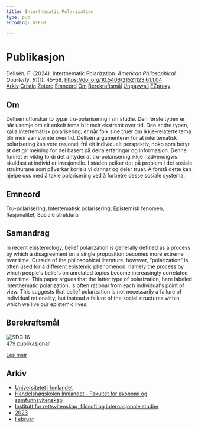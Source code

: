 ```yaml
---
title: Interthematic Polarization
type: pub
encoding: UTF-8

---
```

<h1>Publikasjon</h1>
<article id="csl-bib-container-9593CEYC" class="csl-bib-container">
  <div class="csl-bib-body"> <div class="csl-entry">Dellsén, F. (2024). Interthematic Polarization. <i>American Philosophical Quarterly</i>, <i>61</i>(1), 45–58. <a href="https://doi.org/10.5406/21521123.61.1.04">https://doi.org/10.5406/21521123.61.1.04</a></div> </div>
  <div class="csl-bib-buttons">
    <a href="#taxonomy-article-9593CEYC" alt="archive" class="csl-bib-button">Arkiv</a>
    <a href="https://app.cristin.no/results/show.jsf?id=2130222" alt="Cristin" class="csl-bib-button">Cristin</a>
    <a href="http://zotero.org/groups/5881554/items/9593CEYC" alt="Zotero" class="csl-bib-button">Zotero</a>
    <a href="#keywords-article-9593CEYC" alt="keywords" class="csl-bib-button">Emneord</a>
    <a href="#about-article-9593CEYC" alt="about_pub" class="csl-bib-button">Om</a>
    <a href="#sdg-article-9593CEYC" alt="sdg" class="csl-bib-button">Berekraftsmål</a>
    <a href="https://philpapers.org/archive/DELIPN-2.pdf" alt="Unpaywall" class="csl-bib-button">Unpaywall</a>
    <a href="https://philpapers.org/archive/DELIPN-2.pdf" alt="EZproxy" class="csl-bib-button">EZproxy</a>
  </div>
  <div id="csl-bib-meta-container-9593CEYC"></div>
</article>
<div id="csl-bib-meta-9593CEYC" class="csl-bib-meta">
  <article id="about-article-9593CEYC" class="about_pub-article">
    <h1>Om</h1>
    Dellsén utforskar to typar tru-polarisering i sin studie. Den første typen er når usemje om eit enkelt tema blir meir ekstremt over tid. Den andre typen, kalla intertematisk polarisering, er når folk sine truer om ikkje-relaterte tema blir meir samstemte over tid. Dellsén argumenterer for at intertematisk polarisering kan vere rasjonell frå eit individuelt perspektiv, noko som betyr at det gir meining for dei basert på deira erfaringar og informasjon. Denne funnet er viktig fordi det antyder at tru-polarisering ikkje nødvendigvis skuldast at individ er irrasjonelle. I staden peikar det på problem i dei sosiale strukturane som påverkar korleis vi dannar og deler truer. Å forstå dette kan hjelpe oss med å takle polarisering ved å forbetre desse sosiale systema.
  </article>
  <article id="keywords-article-9593CEYC" class="keywords-article">
    <h1>Emneord</h1>
    Tru-polarisering, Intertematisk polarisering, Epistemisk fenomen, Rasjonalitet, Sosiale strukturar
  </article>
  <article id="abstract-article-9593CEYC" class="abstract-article">
    <h1>Samandrag</h1>
    In recent epistemology, belief polarization is generally defined as a process by which a disagreement on a single proposition becomes more extreme over time. Outside of the philosophical literature, however, “polarization” is often used for a different epistemic phenomenon, namely the process by which people's beliefs on unrelated topics become increasingly correlated over time. This paper argues that the latter type of polarization, here labeled interthematic polarization, is often rational from each individual's point of view. This suggests that belief polarization is not necessarily a failure of individual rationality, but instead a failure of the social structures within which we live our epistemic lives.
  </article>
  <article id="sdg-article-9593CEYC" class="sdg-article">
    <h1>Berekraftsmål</h1>
    <div class="sdg-container"><div id="sdg16" class="sdg">
        <img src="{{< params subfolder >}}images/sdg/sdg16_nn.png" class="image" alt="SDG 16">
        <div class="sdg-overlay">
          <a href="/nn/archive/?key=?sdg=16#archive" class="sdg-publication-count"><span>479</span> publikasjonar</a>
          <p><a href="https://fn.no/om-fn/fns-baerekraftsmaal/fred-rettferdighet-og-velfungerende-institusjoner?lang=nno-NO" class="sdg-read-more">Les meir</a></p>
        </div>
      </div></div>
  </article>
  <article id="taxonomy-article-9593CEYC" class="taxonomy-article">
    <h1>Arkiv</h1>
    <ul>
      <li>
        <a href="/nn/archive/?key=3DCRN523">Universitetet i Innlandet</a>
      </li>
      <li>
        <a href="/nn/archive/?key=DU8Q9LN9">Handelshøgskolen Innlandet - Fakultet for økonomi og samfunnsvitenskap</a>
      </li>
      <li>
        <a href="/nn/archive/?key=ITYAG68H">Institutt for rettsvitenskap, filosofi og internasjonale studier</a>
      </li>
      <li>
        <a href="/nn/archive/?key=8Y35X54R">2023</a>
      </li>
      <li>
        <a href="/nn/archive/?key=7ID9SM7U">Februar</a>
      </li>
    </ul>
  </article>
</div>
